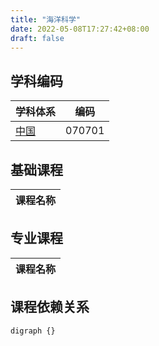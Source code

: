 ```yaml
---
title: "海洋科学"
date: 2022-05-08T17:27:42+08:00
draft: false
---
```


## 学科编码
| 学科体系 | 编码 |
| ---- | ---- |
| [中国](/posts/subject_system/china) | 070701 |

## 基础课程
| 课程名称 |
| ---- |

## 专业课程
| 课程名称 |
| ---- |

## 课程依赖关系
```graphviz
digraph {}
```
